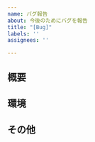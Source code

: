 ```yaml
---
name: バグ報告
about: 今後のためにバグを報告
title: "[Bug]"
labels: ''
assignees: ''

---
```


## 概要
<!-- バグの概要・発生した事象を書く -->

## 環境
<!-- バグの発生した環境を書く -->

## その他
<!-- もしあれば -->
